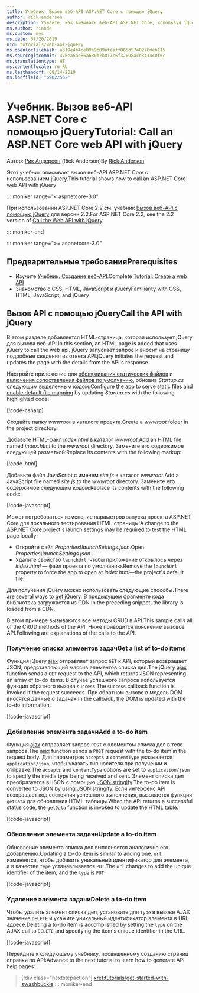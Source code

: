 ```yaml
---
title: Учебник. Вызов веб-API ASP.NET Core с помощью jQuery
author: rick-anderson
description: Узнайте, как вызывать веб-API ASP.NET Core, используя jQuery.
ms.author: riande
ms.custom: mvc
ms.date: 07/20/2019
uid: tutorials/web-api-jquery
ms.openlocfilehash: a319e4b4ce09e9b09afeaff065d5740276deb115
ms.sourcegitcommit: 476ea5ad86a680b7b017c6f32098acd3414c0f6c
ms.translationtype: HT
ms.contentlocale: ru-RU
ms.lasthandoff: 08/14/2019
ms.locfileid: "69022562"
---
```

# <a name="tutorial-call-an-aspnet-core-web-api-with-jquery"></a><span data-ttu-id="0c845-103">Учебник. Вызов веб-API ASP.NET Core с помощью jQuery</span><span class="sxs-lookup"><span data-stu-id="0c845-103">Tutorial: Call an ASP.NET Core web API with jQuery</span></span>

<span data-ttu-id="0c845-104">Автор: [Рик Андерсон](https://twitter.com/RickAndMSFT) (Rick Anderson)</span><span class="sxs-lookup"><span data-stu-id="0c845-104">By [Rick Anderson](https://twitter.com/RickAndMSFT)</span></span>

<span data-ttu-id="0c845-105">Этот учебник описывает вызов веб-API ASP.NET Core с использованием jQuery.</span><span class="sxs-lookup"><span data-stu-id="0c845-105">This tutorial shows how to call an ASP.NET Core web API with jQuery</span></span>

::: moniker range="< aspnetcore-3.0"

<span data-ttu-id="0c845-106">При использовании ASP.NET Core 2.2 см. учебник [Вызов веб-API с помощью jQuery](xref:tutorials/first-web-api#call-the-api-with-jquery) для версии 2.2.</span><span class="sxs-lookup"><span data-stu-id="0c845-106">For ASP.NET Core 2.2, see the 2.2 version of [Call the Web API with jQuery](xref:tutorials/first-web-api#call-the-api-with-jquery).</span></span>

::: moniker-end

::: moniker range=">= aspnetcore-3.0"

## <a name="prerequisites"></a><span data-ttu-id="0c845-107">Предварительные требования</span><span class="sxs-lookup"><span data-stu-id="0c845-107">Prerequisites</span></span>

* <span data-ttu-id="0c845-108">Изучите [Учебник. Создание веб-API](xref:tutorials/first-web-api).</span><span class="sxs-lookup"><span data-stu-id="0c845-108">Complete [Tutorial: Create a web API](xref:tutorials/first-web-api)</span></span>
* <span data-ttu-id="0c845-109">Знакомство с CSS, HTML, JavaScript и jQuery</span><span class="sxs-lookup"><span data-stu-id="0c845-109">Familiarity with CSS, HTML, JavaScript, and jQuery</span></span>

## <a name="call-the-api-with-jquery"></a><span data-ttu-id="0c845-110">Вызов API с помощью jQuery</span><span class="sxs-lookup"><span data-stu-id="0c845-110">Call the API with jQuery</span></span>

<span data-ttu-id="0c845-111">В этом разделе добавляется HTML-страница, которая использует jQuery для вызова веб-API.</span><span class="sxs-lookup"><span data-stu-id="0c845-111">In this section, an HTML page is added that uses jQuery to call the web api.</span></span> <span data-ttu-id="0c845-112">jQuery запускает запрос и вносит на страницу подробные сведения из ответа API.</span><span class="sxs-lookup"><span data-stu-id="0c845-112">jQuery initiates the request and updates the page with the details from the API's response.</span></span>

<span data-ttu-id="0c845-113">Настройте приложение для [обслуживания статических файлов](/dotnet/api/microsoft.aspnetcore.builder.staticfileextensions.usestaticfiles#Microsoft_AspNetCore_Builder_StaticFileExtensions_UseStaticFiles_Microsoft_AspNetCore_Builder_IApplicationBuilder_) и [включения сопоставления файлов по умолчанию](/dotnet/api/microsoft.aspnetcore.builder.defaultfilesextensions.usedefaultfiles#Microsoft_AspNetCore_Builder_DefaultFilesExtensions_UseDefaultFiles_Microsoft_AspNetCore_Builder_IApplicationBuilder_), обновив *Startup.cs* следующим выделенным кодом:</span><span class="sxs-lookup"><span data-stu-id="0c845-113">Configure the app to [serve static files](/dotnet/api/microsoft.aspnetcore.builder.staticfileextensions.usestaticfiles#Microsoft_AspNetCore_Builder_StaticFileExtensions_UseStaticFiles_Microsoft_AspNetCore_Builder_IApplicationBuilder_) and [enable default file mapping](/dotnet/api/microsoft.aspnetcore.builder.defaultfilesextensions.usedefaultfiles#Microsoft_AspNetCore_Builder_DefaultFilesExtensions_UseDefaultFiles_Microsoft_AspNetCore_Builder_IApplicationBuilder_) by updating *Startup.cs* with the following highlighted code:</span></span>

[!code-csharp[](first-web-api/samples/3.0/TodoApi/StartupJquery.cs?highlight=8-9&name=snippet_configure)]

<span data-ttu-id="0c845-114">Создайте папку *wwwroot* в каталоге проекта.</span><span class="sxs-lookup"><span data-stu-id="0c845-114">Create a *wwwroot* folder in the project directory.</span></span>

<span data-ttu-id="0c845-115">Добавьте HTML-файл *index.html* в каталог *wwwroot*.</span><span class="sxs-lookup"><span data-stu-id="0c845-115">Add an HTML file named *index.html* to the *wwwroot* directory.</span></span> <span data-ttu-id="0c845-116">Замените его содержимое следующей разметкой:</span><span class="sxs-lookup"><span data-stu-id="0c845-116">Replace its contents with the following markup:</span></span>

[!code-html[](first-web-api/samples/3.0/TodoApi/wwwroot/index.html)]

<span data-ttu-id="0c845-117">Добавьте файл JavaScript с именем *site.js* в каталог *wwwroot*.</span><span class="sxs-lookup"><span data-stu-id="0c845-117">Add a JavaScript file named *site.js* to the *wwwroot* directory.</span></span> <span data-ttu-id="0c845-118">Замените его содержимое следующим кодом:</span><span class="sxs-lookup"><span data-stu-id="0c845-118">Replace its contents with the following code:</span></span>

[!code-javascript[](first-web-api/samples/3.0/TodoApi/wwwroot/site.js?name=snippet_SiteJs)]

<span data-ttu-id="0c845-119">Может потребоваться изменение параметров запуска проекта ASP.NET Core для локального тестирования HTML-страницы:</span><span class="sxs-lookup"><span data-stu-id="0c845-119">A change to the ASP.NET Core project's launch settings may be required to test the HTML page locally:</span></span>

* <span data-ttu-id="0c845-120">Откройте файл *Properties\launchSettings.json*.</span><span class="sxs-lookup"><span data-stu-id="0c845-120">Open *Properties\launchSettings.json*.</span></span>
* <span data-ttu-id="0c845-121">Удалите свойство `launchUrl`, чтобы приложение открылось через *index.html* &mdash; файл проекта по умолчанию.</span><span class="sxs-lookup"><span data-stu-id="0c845-121">Remove the `launchUrl` property to force the app to open at *index.html*&mdash;the project's default file.</span></span>

<span data-ttu-id="0c845-122">Для получения jQuery можно использовать следующие способы.</span><span class="sxs-lookup"><span data-stu-id="0c845-122">There are several ways to get jQuery.</span></span> <span data-ttu-id="0c845-123">В предыдущем фрагменте кода библиотека загружается из CDN.</span><span class="sxs-lookup"><span data-stu-id="0c845-123">In the preceding snippet, the library is loaded from a CDN.</span></span>

<span data-ttu-id="0c845-124">В этом примере вызываются все методы CRUD в API.</span><span class="sxs-lookup"><span data-stu-id="0c845-124">This sample calls all of the CRUD methods of the API.</span></span> <span data-ttu-id="0c845-125">Ниже приводится пояснение вызовов API.</span><span class="sxs-lookup"><span data-stu-id="0c845-125">Following are explanations of the calls to the API.</span></span>

### <a name="get-a-list-of-to-do-items"></a><span data-ttu-id="0c845-126">Получение списка элементов задач</span><span class="sxs-lookup"><span data-stu-id="0c845-126">Get a list of to-do items</span></span>

<span data-ttu-id="0c845-127">Функция jQuery [ajax](https://api.jquery.com/jquery.ajax/) отправляет запрос `GET` к API, который возвращает JSON, представляющий массив элементов списка дел.</span><span class="sxs-lookup"><span data-stu-id="0c845-127">The jQuery [ajax](https://api.jquery.com/jquery.ajax/) function sends a `GET` request to the API, which returns JSON representing an array of to-do items.</span></span> <span data-ttu-id="0c845-128">В случае успешного запроса используется функция обратного вызова `success`.</span><span class="sxs-lookup"><span data-stu-id="0c845-128">The `success` callback function is invoked if the request succeeds.</span></span> <span data-ttu-id="0c845-129">При обратном вызове в модель DOM вносятся данные о задачах.</span><span class="sxs-lookup"><span data-stu-id="0c845-129">In the callback, the DOM is updated with the to-do information.</span></span>

[!code-javascript[](first-web-api/samples/3.0/TodoApi/wwwroot/site.js?name=snippet_GetData)]

### <a name="add-a-to-do-item"></a><span data-ttu-id="0c845-130">Добавление элемента задачи</span><span class="sxs-lookup"><span data-stu-id="0c845-130">Add a to-do item</span></span>

<span data-ttu-id="0c845-131">Функция [ajax](https://api.jquery.com/jquery.ajax/) отправляет запрос `POST` с элементом списка дел в теле запроса.</span><span class="sxs-lookup"><span data-stu-id="0c845-131">The [ajax](https://api.jquery.com/jquery.ajax/) function sends a `POST` request with the to-do item in the request body.</span></span> <span data-ttu-id="0c845-132">Для параметров `accepts` и `contentType` указывается `application/json`, чтобы указать тип носителя при получении и отправке.</span><span class="sxs-lookup"><span data-stu-id="0c845-132">The `accepts` and `contentType` options are set to `application/json` to specify the media type being received and sent.</span></span> <span data-ttu-id="0c845-133">Элемент списка дел преобразуется в JSON с помощью [JSON.stringify](https://developer.mozilla.org/docs/Web/JavaScript/Reference/Global_Objects/JSON/stringify).</span><span class="sxs-lookup"><span data-stu-id="0c845-133">The to-do item is converted to JSON by using [JSON.stringify](https://developer.mozilla.org/docs/Web/JavaScript/Reference/Global_Objects/JSON/stringify).</span></span> <span data-ttu-id="0c845-134">Если интерфейс API возвращает код состояния успешного выполнения, вызывается функция `getData` для обновления HTML-таблицы.</span><span class="sxs-lookup"><span data-stu-id="0c845-134">When the API returns a successful status code, the `getData` function is invoked to update the HTML table.</span></span>

[!code-javascript[](first-web-api/samples/3.0/TodoApi/wwwroot/site.js?name=snippet_AddItem)]

### <a name="update-a-to-do-item"></a><span data-ttu-id="0c845-135">Обновление элемента задачи</span><span class="sxs-lookup"><span data-stu-id="0c845-135">Update a to-do item</span></span>

<span data-ttu-id="0c845-136">Обновление элемента списка дел выполняется аналогично его добавлению.</span><span class="sxs-lookup"><span data-stu-id="0c845-136">Updating a to-do item is similar to adding one.</span></span> <span data-ttu-id="0c845-137">`url` изменяется, чтобы добавить уникальный идентификатор для элемента, а в качестве `type` устанавливается `PUT`.</span><span class="sxs-lookup"><span data-stu-id="0c845-137">The `url` changes to add the unique identifier of the item, and the `type` is `PUT`.</span></span>

[!code-javascript[](first-web-api/samples/3.0/TodoApi/wwwroot/site.js?name=snippet_AjaxPut)]

### <a name="delete-a-to-do-item"></a><span data-ttu-id="0c845-138">Удаление элемента задачи</span><span class="sxs-lookup"><span data-stu-id="0c845-138">Delete a to-do item</span></span>

<span data-ttu-id="0c845-139">Чтобы удалить элемент списка дел, установите для `type` в вызове AJAX значение `DELETE` и укажите уникальный идентификатор элемента в URL-адресе.</span><span class="sxs-lookup"><span data-stu-id="0c845-139">Deleting a to-do item is accomplished by setting the `type` on the AJAX call to `DELETE` and specifying the item's unique identifier in the URL.</span></span>

[!code-javascript[](first-web-api/samples/3.0/TodoApi/wwwroot/site.js?name=snippet_AjaxDelete)]

<span data-ttu-id="0c845-140">Перейдите к следующему учебнику, посвященному созданию страниц справки по API:</span><span class="sxs-lookup"><span data-stu-id="0c845-140">Advance to the next tutorial to learn how to generate API help pages:</span></span>

> [!div class="nextstepaction"]
> <xref:tutorials/get-started-with-swashbuckle>
::: moniker-end
